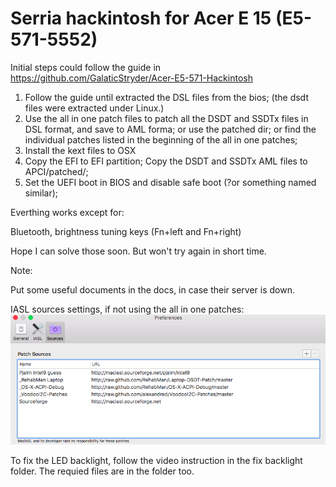 # Serria hackintosh for Acer E 15 (E5-571-5552)

Initial steps could follow the guide in https://github.com/GalaticStryder/Acer-E5-571-Hackintosh

1. Follow the guide until extracted the DSL files from the bios; (the dsdt files were extracted under Linux.)
2. Use the all in one patch files to patch all the DSDT and SSDTx files in DSL format, and save to AML forma; or use the patched dir; or find the individual patches listed in the beginning of the all in one patches;
3. Install the kext files to OSX
4. Copy the EFI to EFI partition; Copy the DSDT and SSDTx AML files to APCI/patched/;
5. Set the UEFI boot in BIOS and disable safe boot (?or something named similar);

Everthing works except for:

Bluetooth, brightness tuning keys (Fn+left and Fn+right)

Hope I can solve those soon. But won't try again in short time.

Note:

Put some useful documents in the docs, in case their server is down.

IASL sources settings, if not using the all in one patches:
![iasl parameters](https://raw.githubusercontent.com/GaryDoooo/acer_e51_osx/master/iasl_sources.png)

To fix the LED backlight, follow the video instruction in the fix backlight folder. The requied files are in the folder too.
